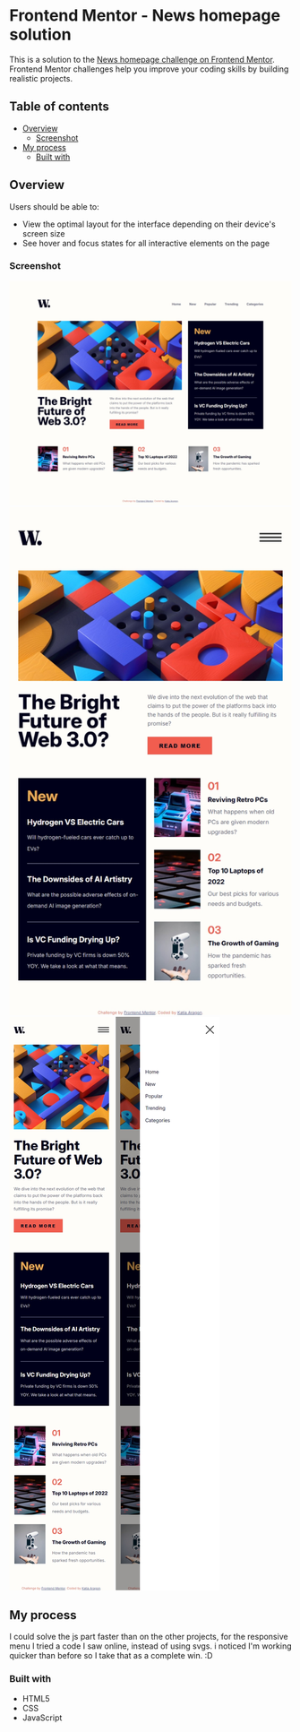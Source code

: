 # Frontend Mentor - News homepage solution

This is a solution to the [News homepage challenge on Frontend Mentor](https://www.frontendmentor.io/challenges/news-homepage-H6SWTa1MFl). Frontend Mentor challenges help you improve your coding skills by building realistic projects. 

## Table of contents

- [Overview](#overview)
  - [Screenshot](#screenshot)
- [My process](#my-process)
  - [Built with](#built-with)

## Overview

Users should be able to:

- View the optimal layout for the interface depending on their device's screen size
- See hover and focus states for all interactive elements on the page

### Screenshot

![Desktop](result/desktop.jpeg)
![Tablet](result/tablet.jpeg)
![Mobile](result/mobile.jpeg)
![Mobile-menu](result/mobile-menu.jpeg)

## My process

I could solve the js part faster than on the other projects, for the responsive menu I tried a code I saw online, instead of using svgs. 
i noticed I'm working quicker than before so I take that as a complete win. :D

### Built with

- HTML5 
- CSS 
- JavaScript